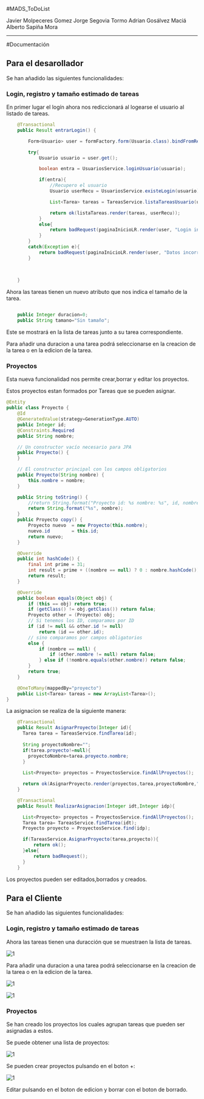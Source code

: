 #MADS_ToDoList

Javier Molpeceres Gomez
Jorge Segovia Tormo
Adrian Gosálvez Maciá
Alberto Sapiña Mora

***

#Documentación

## Para el desarollador 

Se han añadido las siguientes funcionalidades:

### Login, registro y tamaño estimado de tareas

En primer lugar el logín ahora nos rediccionará al logearse el usuario al listado de tareas.

```java
    @Transactional
    public Result entrarLogin() {

        Form<Usuario> user = formFactory.form(Usuario.class).bindFromRequest();  

        try{
            Usuario usuario = user.get();

            boolean entra = UsuariosService.loginUsuario(usuario);

            if(entra){
                //Recupero el usuario 
                Usuario userRecu = UsuariosService.existeLogin(usuario);

                List<Tarea> tareas = TareasService.listaTareasUsuario(userRecu.id);

                return ok(listaTareas.render(tareas, userRecu));
            }
            else{
                return badRequest(paginaInicioLR.render(user, "Login incorrecto"));  
            }
        }
        catch(Exception e){
            return badRequest(paginaInicioLR.render(user, "Datos incorrectos, rellenar los campos"));  
        }

        
        
    }
```

Ahora las tareas tienen un nuevo atributo que nos indica el tamaño de la tarea.

```java

    public Integer duracion=0;
    public String tamano="Sin tamaño";

```

Este se mostrará en la lista de tareas junto a su tarea correspondiente.

Para añadir una duracion a una tarea podrá seleccionarse en la creacion de la tarea o en la edicion de la tarea.

### Proyectos

Esta nueva funcionalidad nos permite crear,borrar y editar los proyectos.

Estos proyectos estan formados por Tareas que se pueden asignar.

```java
@Entity
public class Proyecto {
    @Id
    @GeneratedValue(strategy=GenerationType.AUTO)
    public Integer id;
    @Constraints.Required
    public String nombre;

    // Un constructor vacío necesario para JPA
    public Proyecto() {
    }

    // El constructor principal con los campos obligatorios
    public Proyecto(String nombre) {
        this.nombre = nombre;
    }

    public String toString() {
        //return String.format("Proyecto id: %s nombre: %s", id, nombre);
        return String.format("%s", nombre);
    }
    public Proyecto copy() {
        Proyecto nuevo 	= new Proyecto(this.nombre);
        nuevo.id 		= this.id;
        return nuevo;
    }

    @Override
    public int hashCode() {
        final int prime = 31;
        int result = prime + ((nombre == null) ? 0 : nombre.hashCode());
        return result;
    }

    @Override
    public boolean equals(Object obj) {
        if (this == obj) return true;
        if (getClass() != obj.getClass()) return false;
        Proyecto other = (Proyecto) obj;
        // Si tenemos los ID, comparamos por ID
        if (id != null && other.id != null)
            return (id == other.id);
        // sino comparamos por campos obligatorios
        else {
            if (nombre == null) {
                if (other.nombre != null) return false;
            } else if (!nombre.equals(other.nombre)) return false;
        }
        return true;
    }

    @OneToMany(mappedBy="proyecto")
    public List<Tarea> tareas = new ArrayList<Tarea>();
}

```

La asignacion se realiza de la siguiente manera:

```java
    @Transactional
    public Result AsignarProyecto(Integer id){
      Tarea tarea = TareasService.findTarea(id);
      
      String proyectoNombre="";
      if(tarea.proyecto!=null){
        proyectoNombre=tarea.proyecto.nombre;
      }
      
      List<Proyecto> proyectos = ProyectosService.findAllProyectos();

      return ok(AsignarProyecto.render(proyectos,tarea,proyectoNombre,""));
    }

    @Transactional
    public Result RealizarAsignacion(Integer idt,Integer idp){

      List<Proyecto> proyectos = ProyectosService.findAllProyectos();
      Tarea tarea= TareasService.findTarea(idt);
      Proyecto proyecto = ProyectosService.find(idp);

      if(TareasService.AsignarProyecto(tarea,proyecto)){
          return ok();
      }else{
          return badRequest();
      }
    }
```

Los proyectos pueden ser editados,borrados y creados.


## Para el Cliente 

Se han añadido las siguientes funcionalidades:

### Login, registro y tamaño estimado de tareas

Ahora las tareas tienen una duracción que se muestraen la lista de tareas.

![1](11.png "Lista de tareas")

Para añadir una duracion a una tarea podrá seleccionarse en la creacion de la tarea o en la edicion de la tarea.

![1](12.png "Editar  tareas")

![1](13.png "Crear  tareas")

### Proyectos

Se han creado los proyectos los cuales agrupan tareas que pueden ser asignadas a estos.

Se puede obtener una lista de proyectos:

![1](14.png "Lista de proyectos")

Se pueden crear proyectos pulsando en el boton +:

![1](15.png "Añadir proyectos")

Editar pulsando en el boton de edicion y borrar con el boton de borrado.